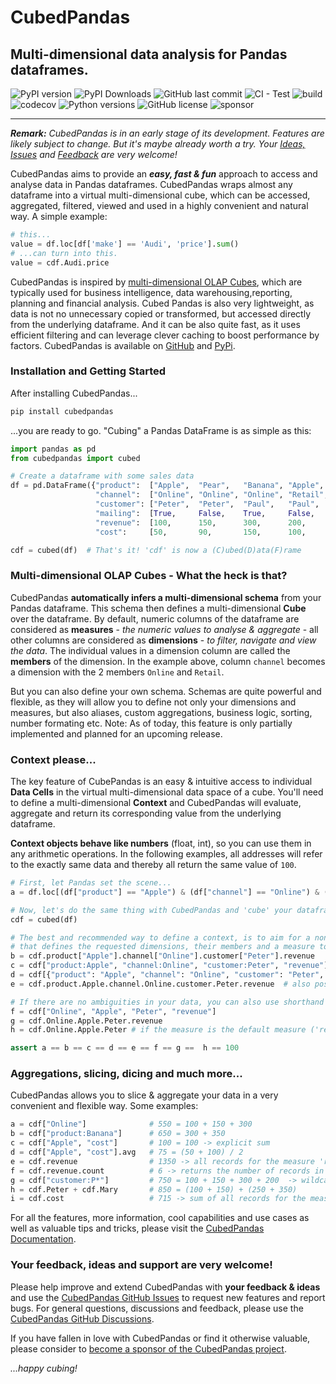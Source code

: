 # CubedPandas 

## Multi-dimensional data analysis for Pandas dataframes.

![PyPI version](https://img.shields.io/pypi/v/cubedpandas)
![PyPI Downloads](https://img.shields.io/pypi/dm/cubedpandas.svg?label=PyPI%20downloads)
![GitHub last commit](https://img.shields.io/github/last-commit/Zeutschler/cubedpandas)
![CI - Test](https://github.com/pandas-dev/pandas/actions/workflows/unit-tests.yml/badge.svg)
![build](https://img.shields.io/github/actions/workflow/status/zeutschler/cubedpandas/python-package.yml)
![codecov](https://codecov.io/github/Zeutschler/cubedpandas/graph/badge.svg?token=B12O0B6F10)
![Python versions](https://img.shields.io/pypi/pyversions/cubedpandas)
![GitHub license](https://img.shields.io/github/license/Zeutschler/cubedpandas)
![sponsor](https://img.shields.io/github/sponsors/zeutschler)

-----------------

***Remark:*** *CubedPandas is in an early stage of its development. Features are likely subject to change. 
But it's maybe already worth a try. Your [Ideas, Issues](https://github.com/Zeutschler/cubedpandas/issues) and 
[Feedback](https://github.com/Zeutschler/cubedpandas/discussions) are very welcome!*

CubedPandas aims to provide an ***easy, fast & fun*** approach to access and analyse data in Pandas dataframes. 
CubedPandas wraps almost any dataframe into a virtual multi-dimensional cube, which can be accessed, 
aggregated, filtered, viewed and used in a highly convenient and natural way. A simple example: 

```python
# this...
value = df.loc[df['make'] == 'Audi', 'price'].sum()
# ...can turn into this.
value = cdf.Audi.price
```

CubedPandas is inspired by [multi-dimensional OLAP Cubes](https://en.wikipedia.org/wiki/Online_analytical_processing), 
which are typically used for business intelligence, data warehousing,reporting, planning and financial analysis.
Cubed Pandas is also very lightweight, as data is not no unnecessary copied or transformed, but accessed directly 
from the underlying dataframe. And it can be also quite fast, as it uses efficient filtering and can leverage
clever caching to boost performance by factors. CubedPandas is available on [GitHub](https://github.com/Zeutschler/cubedpandas) and [PyPi](https://pypi.org/project/cubedpandas/). 

### Installation and Getting Started

After installing CubedPandas...

```bash
pip install cubedpandas
```

...you are ready to go. "Cubing" a Pandas DataFrame is as simple as this:


```python
import pandas as pd
from cubedpandas import cubed

# Create a dataframe with some sales data
df = pd.DataFrame({"product":  ["Apple",  "Pear",   "Banana", "Apple",  "Pear",   "Banana"],
                   "channel":  ["Online", "Online", "Online", "Retail", "Retail", "Retail"],
                   "customer": ["Peter",  "Peter",  "Paul",   "Paul",   "Mary",   "Mary"  ],
                   "mailing":  [True,     False,    True,     False,    True,     False   ],
                   "revenue":  [100,      150,      300,      200,      250,      350     ],
                   "cost":     [50,       90,       150,      100,      150,      175     ]})

cdf = cubed(df)  # That's it! 'cdf' is now a (C)ubed(D)ata(F)rame
```

### Multi-dimensional OLAP Cubes - What the heck is that?
CubedPandas **automatically infers a multi-dimensional schema** from your Pandas dataframe. This schema 
then defines a multi-dimensional **Cube** over the dataframe. By default, numeric columns of the dataframe 
are considered as **measures** - *the numeric values to analyse & aggregate* - all other columns are 
considered as **dimensions** - *to filter, navigate and view the data*. The individual values in a 
dimension column are called the **members** of the dimension. In the example above, column `channel` 
becomes a dimension with the 2 members `Online` and `Retail`.

But you can also define your own schema. Schemas are quite powerful and flexible, as they will allow 
you to define not only your dimensions and measures, but also aliases, custom aggregations, business logic, 
sorting, number formating etc. Note: As of today, this feature is only partially implemented and planned 
for an upcoming release.

### Context please...
The key feature of CubePandas is an easy & intuitive access to individual **Data Cells** in 
the virtual multi-dimensional data space of a cube. You'll need to define a multi-dimensional **Context** and 
CubedPandas will evaluate, aggregate and return its corresponding value from the underlying dataframe.

**Context objects behave like numbers** (float, int), so you can use them in any arithmetic operations. In the 
following examples, all addresses will refer to the exactly same data and thereby all return the same 
value of `100`. 

```python
# First, let Pandas set the scene...
a = df.loc[(df["product"] == "Apple") & (df["channel"] == "Online") & (df["customer"] == "Peter"), "revenue"].sum()

# Now, let's do the same thing with CubedPandas and 'cube' your dataframe...
cdf = cubed(df)

# The best and recommended way to define a context, is to aim for a non-ambiguous context 
# that defines the requested dimensions, their members and a measure to be returned.
b = cdf.product["Apple"].channel["Online"].customer["Peter"].revenue    # optimal way, best readability
c = cdf["product:Apple", "channel:Online", "customer:Peter", "revenue"] # as a list or tuple
d = cdf[{"product": "Apple", "channel": "Online", "customer": "Peter", "measure": "revenue"}] # as a dictionary 
e = cdf.product.Apple.channel.Online.customer.Peter.revenue  # also possible, if member names are Python-compliant

# If there are no ambiguities in your data, you can also use shorthand contexts
f = cdf["Online", "Apple", "Peter", "revenue"]
g = cdf.Online.Apple.Peter.revenue
h = cdf.Online.Apple.Peter # if the measure is the default measure ('revenue' is), it can be omitted

assert a == b == c == d == e == f == g ==  h == 100
```

### Aggregations, slicing, dicing and much more...

CubedPandas allows you to slice & aggregate your data in a very convenient and flexible way. Some examples:

```python
a = cdf["Online"]              # 550 = 100 + 150 + 300
b = cdf["product:Banana"]      # 650 = 300 + 350
c = cdf["Apple", "cost"]       # 100 = 100 -> explicit sum
d = cdf["Apple", "cost"].avg   # 75 = (50 + 100) / 2
e = cdf.revenue                # 1350 -> all records for the measure 'revenue' 
f = cdf.revenue.count          # 6 -> returns the number of records in the cube
g = cdf["customer:P*"]         # 750 = 100 + 150 + 300 + 200  -> wildcard search for Peter and Paul
h = cdf.Peter + cdf.Mary       # 850 = (100 + 150) + (250 + 350)
i = cdf.cost                   # 715 -> sum of all records for the measure 'cost'
```

For all the features, more information, cool capabilities and use cases as well as valuable tips and tricks, 
please visit the [CubedPandas Documentation](https://zeutschler.github.io/cubedpandas/).


### Your feedback, ideas and support are very welcome!
Please help improve and extend CubedPandas with **your feedback & ideas** and use the 
[CubedPandas GitHub Issues](https://github.com/Zeutschler/cubedpandas/issues) to request new features and report bugs. 
For general questions, discussions and feedback, please use the 
[CubedPandas GitHub Discussions](https://github.com/Zeutschler/cubedpandas/discussions).

If you have fallen in love with CubedPandas or find it otherwise valuable, 
please consider to [become a sponsor of the CubedPandas project](https://github.com/sponsors/Zeutschler).

*...happy cubing!*
